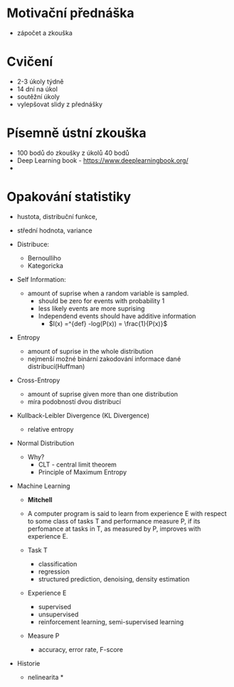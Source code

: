 # Motivační přednáška 
* zápočet a zkouška
# Cvičení 
* 2-3 úkoly týdně
* 14 dní na úkol
* soutěžní úkoly 
* vylepšovat slidy z přednášky 

# Písemně ústní zkouška
* 100 bodů do zkoušky z úkolů 40 bodů 
* Deep Learning book -  https://www.deeplearningbook.org/
* 

# Opakování statistiky 
* hustota, distribuční funkce, 
* střední hodnota, variance
* Distribuce: 
    * Bernoulliho 
    * Kategoricka
* Self Information: 
    * amount of suprise when a random variable is sampled.
        * should be zero for events with probability 1 
        *  less likely events are more suprising
        * Independend events should have additive information 
            * $I(x) =^{def} -log(P(x)) = \frac{1}{P(x)}$
* Entropy 
    * amount of suprise in the whole distribution
    * nejmenší možné binární zakodování informace dané distribucí(Huffman)

* Cross-Entropy
    * amount of suprise given more than one distribution
    * míra podobností dvou distribucí 
* Kullback-Leibler Divergence (KL Divergence)
    * relative entropy 

* Normal Distribution 
    * Why?
        * CLT - central limit theorem
        * Principle of Maximum Entropy 

* Machine Learning 
    * **Mitchell** 
    * A computer program is said to learn from experience E with respect to some class of tasks T and performance measure P, if its perfomance at tasks in T, as measured by P, improves with experience E. 

    * Task T 
        * classification 
        * regression 
        * structured prediction, denoising, density estimation 
    * Experience E 
        * supervised
        * unsupervised
        * reinforcement learning, semi-supervised learning 
    * Measure P 
        * accuracy, error rate, F-score

* Historie 
    * nelinearita 
        * 